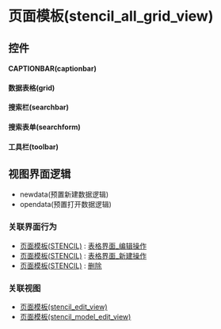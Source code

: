 # 页面模板(stencil_all_grid_view)  <!-- {docsify-ignore-all} -->



## 控件
#### CAPTIONBAR(captionbar)
#### 数据表格(grid)
#### 搜索栏(searchbar)
#### 搜索表单(searchform)
#### 工具栏(toolbar)

## 视图界面逻辑
  * newdata(预置新建数据逻辑)
  * opendata(预置打开数据逻辑)


### 关联界面行为
  * [页面模板(STENCIL)](module/Wiki/stencil) : [表格界面_编辑操作](module/Wiki/stencil#界面行为)
  * [页面模板(STENCIL)](module/Wiki/stencil) : [表格界面_新建操作](module/Wiki/stencil#界面行为)
  * [页面模板(STENCIL)](module/Wiki/stencil) : [删除](module/Wiki/stencil#界面行为)

### 关联视图
  * [页面模板(stencil_edit_view)](app/view/stencil_edit_view)
  * [页面模板(stencil_model_edit_view)](app/view/stencil_model_edit_view)

<script>
 const { createApp } = Vue
  createApp({
    data() {
      return {

      }
    }
  }).use(ElementPlus).mount('#app')
</script>